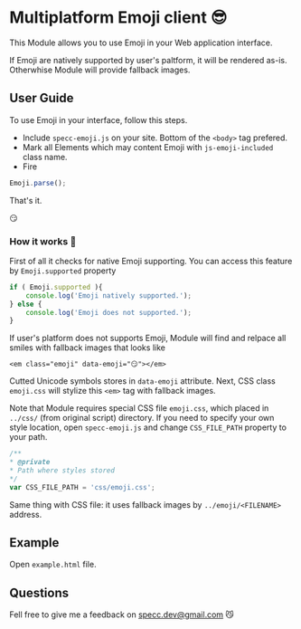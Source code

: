 # Multiplatform Emoji client 😎

This Module allows you to use Emoji in your Web application interface.

If Emoji are natively supported by user's paltform, it will be rendered as-is. Otherwhise Module will provide fallback images.

## User Guide
To use Emoji in your interface, follow this steps.

- Include `specc-emoji.js` on your site. Bottom of the `<body>` tag prefered.
- Mark all Elements which may content Emoji with `js-emoji-included` class name.
- Fire
```javascript
Emoji.parse();
```

That's it.

😏

### How it works 🤔

First of all it checks for native Emoji supporting. You can access this feature by `Emoji.supported` property
```javascript
if ( Emoji.supported ){
	console.log('Emoji natively supported.');
} else {
	console.log('Emoji does not supported.');
}
```

If user's platform does not supports Emoji, Module will find and relpace all smiles with fallback images that looks like

```hmtl
<em class="emoji" data-emoji="😏"></em>
```

Cutted Unicode symbols stores in `data-emoji` attribute. Next, CSS class `emoji.css` will stylize this `<em>` tag with fallback images.


Note that Module requires special CSS file `emoji.css`, which placed in `../css/` (from original script) directory. If you need to specify your own style location, open `specc-emoji.js` and change `CSS_FILE_PATH` property to your path.
```javascript
/**
* @private
* Path where styles stored
*/
var CSS_FILE_PATH = 'css/emoji.css';
```

Same thing with CSS file: it uses fallback images by `../emoji/<FILENAME>` address.


## Example

Open `example.html` file.

## Questions

Fell free to give me a feedback on <a href="mailto::specc.dev@gmail.com">specc.dev@gmail.com</a> 😼


